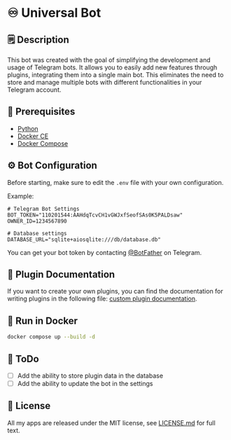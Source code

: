 # ♾️ Universal Bot

## 🗒 Description

This bot was created with the goal of simplifying the development and usage of Telegram bots. It allows you to easily add new features through plugins, integrating them into a single main bot. This eliminates the need to store and manage multiple bots with different functionalities in your Telegram account.

## 💾 Prerequisites

* [Python](https://www.python.org/)
* [Docker CE](https://docs.docker.com/engine/install/)
* [Docker Compose](https://docs.docker.com/compose/install/)

## ⚙️ Bot Configuration

Before starting, make sure to edit the `.env` file with your own configuration.

Example:

```env
# Telegram Bot Settings
BOT_TOKEN="110201544:AAHdqTcvCH1vGWJxfSeofSAs0K5PALDsaw"
OWNER_ID=1234567890

# Database settings
DATABASE_URL="sqlite+aiosqlite:///db/database.db"
```

You can get your bot token by contacting [@BotFather](https://t.me/BotFather) on Telegram.

## 📝 Plugin Documentation

If you want to create your own plugins, you can find the documentation for writing plugins in the following file: [custom plugin documentation](https://github.com/NKTKLN/Universal-bot/blob/master/bot/custom_plugins/README.md).

## 🐳 Run in Docker

```bash
docker compose up --build -d
```

## 📝 ToDo

- [ ] Add the ability to store plugin data in the database
- [ ] Add the ability to update the bot in the settings

## 📃 License

All my apps are released under the MIT license, see [LICENSE.md](https://github.com/NKTKLN/Universal-bot/blob/master/LICENSE) for full text.
